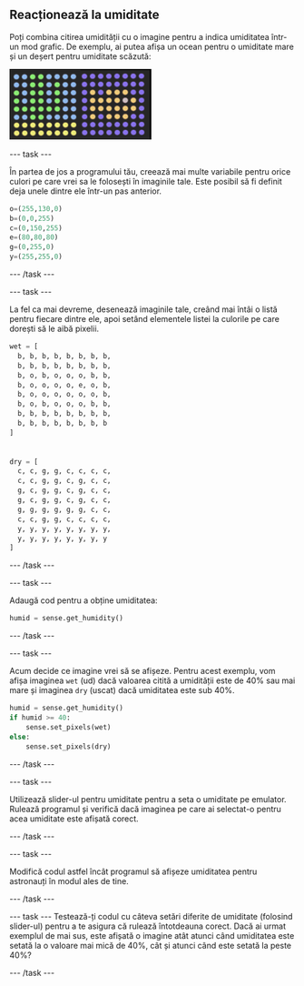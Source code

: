## Reacționează la umiditate

Poți combina citirea umidității cu o imagine pentru a indica umiditatea într-un mod grafic. De exemplu, ai putea afișa un ocean pentru o umiditate mare și un deșert pentru umiditate scăzută:

![Umed și uscat](images/wet-dry.png)

--- task ---

În partea de jos a programului tău, creează mai multe variabile pentru orice culori pe care vrei sa le folosești în imaginile tale. Este posibil să fi definit deja unele dintre ele într-un pas anterior.

```python
o=(255,130,0)
b=(0,0,255)
c=(0,150,255)
e=(80,80,80)
g=(0,255,0)
y=(255,255,0)
```

--- /task ---

--- task ---

La fel ca mai devreme, desenează imaginile tale, creând mai întâi o listă pentru fiecare dintre ele, apoi setând elementele listei la culorile pe care dorești să le aibă pixelii.

```python
wet = [
  b, b, b, b, b, b, b, b,
  b, b, b, b, b, b, b, b,
  b, o, b, o, o, o, b, b,
  b, o, o, o, o, e, o, b,
  b, o, o, o, o, o, o, b,
  b, o, b, o, o, o, b, b,
  b, b, b, b, b, b, b, b,
  b, b, b, b, b, b, b, b
]


dry = [
  c, c, g, g, c, c, c, c,
  c, c, g, g, c, g, c, c,
  g, c, g, g, c, g, c, c,
  g, c, g, g, c, g, c, c,
  g, g, g, g, g, g, c, c,
  c, c, g, g, c, c, c, c,
  y, y, y, y, y, y, y, y,
  y, y, y, y, y, y, y, y
]
```

--- /task ---

--- task ---

Adaugă cod pentru a obține umiditatea:

```python
humid = sense.get_humidity()
```

--- /task ---

--- task ---

Acum decide ce imagine vrei să se afișeze. Pentru acest exemplu, vom afișa imaginea `wet` (ud) dacă valoarea citită a umidității este de 40% sau mai mare și imaginea `dry` (uscat) dacă umiditatea este sub 40%.

```python
humid = sense.get_humidity()
if humid >= 40:
    sense.set_pixels(wet)
else:
    sense.set_pixels(dry)
```

--- /task ---

--- task ---

Utilizează slider-ul pentru umiditate pentru a seta o umiditate pe emulator. Rulează programul și verifică dacă imaginea pe care ai selectat-o pentru acea umiditate este afișată corect.

--- /task ---

--- task ---

Modifică codul astfel încât programul să afișeze umiditatea pentru astronauți în modul ales de tine.

--- /task ---

--- task --- Testează-ți codul cu câteva setări diferite de umiditate (folosind slider-ul) pentru a te asigura că rulează întotdeauna corect. Dacă ai urmat exemplul de mai sus, este afișată o imagine atât atunci când umiditatea este setată la o valoare mai mică de 40%, cât și atunci când este setată la peste 40%?

--- /task ---
